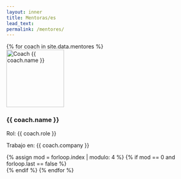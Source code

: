 ```yaml
---
layout: inner
title: Mentoras/es
lead_text:
permalink: /mentores/
---
```


<div class="row">
    {% for coach in site.data.mentores %}
    <div class="col-sm-3 col-md-3">
        <div class="thumbnail">
            <img
                src="{{ coach.image }}"
                alt="Coach {{ coach.name }}"
                width="150"
            />
            <div class="caption">
                <h3 class="text-center">{{ coach.name }}</h3>
                <p class="role-container">
                    <span class="strong">Rol:</span> {{ coach.role }}
                </p>
                <p>
                    <span class="strong">Trabajo en:</span> {{ coach.company }}
                </p>
            </div>
        </div>
    </div>
    {% assign mod = forloop.index | modulo: 4 %} {% if mod == 0 and forloop.last
    == false %}
</div>
<div class="row">{% endif %} {% endfor %}</div>
